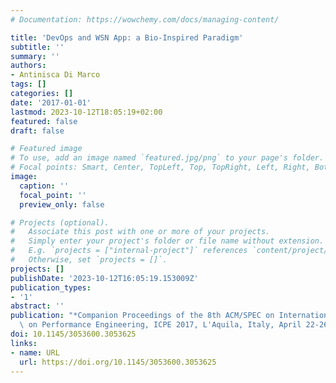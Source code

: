 ```yaml
---
# Documentation: https://wowchemy.com/docs/managing-content/

title: 'DevOps and WSN App: a Bio-Inspired Paradigm'
subtitle: ''
summary: ''
authors:
- Antinisca Di Marco
tags: []
categories: []
date: '2017-01-01'
lastmod: 2023-10-12T18:05:19+02:00
featured: false
draft: false

# Featured image
# To use, add an image named `featured.jpg/png` to your page's folder.
# Focal points: Smart, Center, TopLeft, Top, TopRight, Left, Right, BottomLeft, Bottom, BottomRight.
image:
  caption: ''
  focal_point: ''
  preview_only: false

# Projects (optional).
#   Associate this post with one or more of your projects.
#   Simply enter your project's folder or file name without extension.
#   E.g. `projects = ["internal-project"]` references `content/project/deep-learning/index.md`.
#   Otherwise, set `projects = []`.
projects: []
publishDate: '2023-10-12T16:05:19.153009Z'
publication_types:
- '1'
abstract: ''
publication: "*Companion Proceedings of the 8th ACM/SPEC on International Conference\
  \ on Performance Engineering, ICPE 2017, L'Aquila, Italy, April 22-26, 2017*"
doi: 10.1145/3053600.3053625
links:
- name: URL
  url: https://doi.org/10.1145/3053600.3053625
---
```

